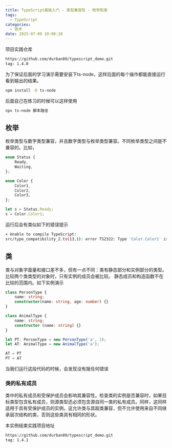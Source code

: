 ```yaml
---
title: TypeScript基础入门 - 类型兼容性 - 枚举和类
tags:
  - TypeScript
categories:
  - 技术
date: 2025-07-09 10:00:10
---
```


项目实践仓库

```bash
https://github.com/durban89/typescript_demo.git
tag: 1.4.0
```

为了保证后面的学习演示需要安装下ts-node，这样后面的每个操作都能直接运行看到输出的结果。

```bash
npm install -D ts-node
```

后面自己在练习的时候可以这样使用

```bash
npx ts-node 脚本路径
```

## 枚举

枚举类型与数字类型兼容，并且数字类型与枚举类型兼容。不同枚举类型之间是不兼容的。比如，

```ts
enum Status {
    Ready,
    Waiting,
};

enum Color {
    Color1,
    Color2,
    Color3,
};

let s = Status.Ready;
s = Color.Color1;
```

运行后会有类似如下的错误提示

```bash
⨯ Unable to compile TypeScript:
src/type_compatibility_2.ts(13,1): error TS2322: Type 'Color.Color1' is not assignable to type 'Status'.
```

## 类

类与对象字面量和接口差不多，但有一点不同：类有静态部分和实例部分的类型。 比较两个类类型的对象时，只有实例的成员会被比较。 静态成员和构造函数不在比较的范围内。如下实例演示

```ts
class PersonType {
    name: string;
    constructor(name: string, age: number) {}
}

class AnimalType {
    name: string;
    constructor (name: string) {}
}

let PT: PersonType = new PersonType('a', 1);
let AT: AnimalType = new AnimalType('a');

AT = PT
PT = AT
```

当我们运行这段代码的时候，会发现没有报任何错误

### 类的私有成员

类中的私有成员和受保护成员会影响其兼容性。检查类的实例是否兼容时，如果目标类型包含私有成员，则源类型还必须包含源自同一类的私有成员。同样，这同样适用于具有受保护成员的实例。这允许类与其超类兼容，但不允许使用来自不同继承层次结构的类，否则这些类具有相同的形状。

本实例结束实践项目地址

```bash
https://github.com/durban89/typescript_demo.git
tag: 1.4.1
```
